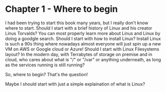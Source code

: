 # Chapter 1 - Where to begin

I had been trying to start this book many years, but I really don't know where to start. 
Should I start with a brief history of Linux and his creator Linus Torvalds?  You can most properly learn more about Linus and Linux by doing a goodgle search.
Should I start with how to install Linux?  Install Linux is such a 90s thing where nowadays almost everyone will just spin up a new VM on AWS or Google cloud or Azure!
Should I start with Linux Filesystems layout?  In the modern day, with Terrabytes of storage on premise and in cloud, who cares about what is "/" or "/var" or anything underneath, as long as the services running is still running? 

So, where to begin?  That's the question!

Maybe I should start with just a simple explaination of what is Linux?
